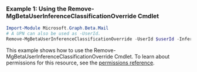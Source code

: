 ### Example 1: Using the Remove-MgBetaUserInferenceClassificationOverride Cmdlet
```powershell
Import-Module Microsoft.Graph.Beta.Mail
# A UPN can also be used as -UserId.
Remove-MgBetaUserInferenceClassificationOverride -UserId $userId -InferenceClassificationOverrideId $inferenceClassificationOverrideId
```
This example shows how to use the Remove-MgBetaUserInferenceClassificationOverride Cmdlet.
To learn about permissions for this resource, see the [permissions reference](/graph/permissions-reference).
